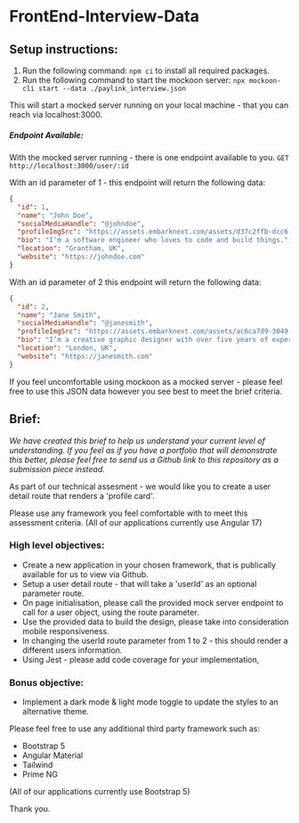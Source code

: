 # FrontEnd-Interview-Data

## Setup instructions:

1. Run the following command: `npm ci` to install all required packages.
2. Run the following command to start the mockoon server:
   `npx mockoon-cli start --data ./paylink_interview.json`

This will start a mocked server running on your local machine - that you can reach via localhost:3000.

##### Endpoint Available:

With the mocked server running - there is one endpoint available to you.
`GET http://localhost:3000/user/:id`

With an id parameter of 1 - this endpoint will return the following data:

```json
{
  "id": 1,
  "name": "John Doe",
  "socialMediaHandle": "@johndoe",
  "profileImgSrc": "https://assets.embarknext.com/assets/d37c2ffb-dcc6-4513-8b13-3356b01d02d0",
  "bio": "I'm a software engineer who loves to code and build things.",
  "location": "Grantham, UK",
  "website": "https://johndoe.com"
}
```

With an id parameter of 2 this endpoint will return the following data:

```json
{
  "id": 2,
  "name": "Jane Smith",
  "socialMediaHandle": "@janesmith",
  "profileImgSrc": "https://assets.embarknext.com/assets/ac6ca7d9-3049-4155-bceb-5ba9b53d70d9",
  "bio": "I’m a creative graphic designer with over five years of experience specializing in brand identity, print design, and digital media, known for my attention to detail and innovative approach.",
  "location": "London, UK",
  "website": "https://janesmith.com"
}
```

If you feel uncomfortable using mockoon as a mocked server - please feel free to use this JSON data however you see best to meet the brief criteria.

## Brief:

_We have created this brief to help us understand your current level of understanding. If you feel as if you have a portfolio that will demonstrate this better, please feel free to send us a Github link to this repository as a submission piece instead._

As part of our technical assesment - we would like you to create a user detail route that renders a 'profile card'.

Please use any framework you feel comfortable with to meet this assessment criteria. (All of our applications currently use Angular 17)

### High level objectives:

- Create a new application in your chosen framework, that is publically available for us to view via Github.
- Setup a user detail route - that will take a 'userId' as an optional parameter route.
- On page initialisation, please call the provided mock server endpoint to call for a user object, using the route parameter.
- Use the provided data to build the design, please take into consideration mobile responsiveness.
- In changing the userId route parameter from 1 to 2 - this should render a different users information.
- Using Jest - please add code coverage for your implementation,

### Bonus objective:

- Implement a dark mode & light mode toggle to update the styles to an alternative theme.

Please feel free to use any additional third party framework such as:

- Bootstrap 5
- Angular Material
- Tailwind
- Prime NG

(All of our applications currently use Bootstrap 5)

Thank you.
